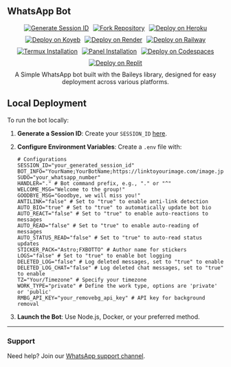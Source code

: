 ## WhatsApp Bot

<div align="center" style="display: flex; justify-content: center; gap: 10px; flex-wrap: wrap;">
  <a href="https://fx-website-one.vercel.app/">
    <img src="https://img.shields.io/badge/FX WEBSITE-000?style=for-the-badge&logo=vercel&logoColor=white" alt="Generate Session ID"/>
  </a>

  <a href="https://github.com/FXastro/fxop-md/fork">
    <img src="https://img.shields.io/badge/FORK REPO-000?style=for-the-badge&logo=github&logoColor=white" alt="Fork Repository"/>
  </a>

  <a href="https://www.heroku.com/deploy?template=https://github.com/FXastro/fxop-md">
    <img src="https://img.shields.io/badge/Deploy on Heroku-430098?style=for-the-badge&logo=heroku&logoColor=white" alt="Deploy on Heroku"/>
  </a>

  <a href="https://app.koyeb.com/services/deploy?type=docker&image=docker.io/fxastro/fxop-md&name=fxop-md-demo">
    <img src="https://img.shields.io/badge/Deploy on Koyeb-0096D6?style=for-the-badge&logo=koyeb&logoColor=white" alt="Deploy on Koyeb"/>
  </a>

  <a href="https://render.com/deploy?repo=https://github.com/FXastro/fxop-md">
    <img src="https://img.shields.io/badge/Deploy on Render-46E3B7?style=for-the-badge&logo=render&logoColor=white" alt="Deploy on Render"/>
  </a>

  <a href="https://railway.app/new/template?template=https://github.com/FXastro/fxop-md">
    <img src="https://img.shields.io/badge/Deploy on Railway-0B0B0B?style=for-the-badge&logo=railway&logoColor=white" alt="Deploy on Railway"/>
  </a>

  <a href="https://github.com/FXastro/fxop-md?tab=readme-ov-file#termux-installation">
    <img src="https://img.shields.io/badge/Termux Setup-00A980?style=for-the-badge&logo=android&logoColor=white" alt="Termux Installation"/>
  </a>

  <a href="https://github.com/FXastro/fxop-md/releases/">
    <img src="https://img.shields.io/badge/Panel-292E49?style=for-the-badge&logo=github&logoColor=white" alt="Panel Installation"/>
  </a>

  <a href="https://github.com/codespaces/new?repo=843557699&ref=master">
    <img src="https://img.shields.io/badge/Codespaces-181717?style=for-the-badge&logo=github&logoColor=white" alt="Deploy on Codespaces"/>
  </a>

  <a href="https://replit.com/~">
    <img src="https://img.shields.io/badge/Deploy on Replit-0E152A?style=for-the-badge&logo=replit&logoColor=white" alt="Deploy on Replit"/>
  </a>
  A Simple WhatsApp bot built with the Baileys library, designed for easy deployment across various platforms.
</div>

## Local Deployment

To run the bot locally:

1. **Generate a Session ID**: Create your `SESSION_ID` [here](https://fx-session.vercel.app/).

2. **Configure Environment Variables**: Create a `.env` file with:

   ```env
   # Configurations
   SESSION_ID="your_generated_session_id"
   BOT_INFO="YourName;YourBotName;https://linktoyourimage.com/image.jpg"
   SUDO="your_whatsapp_number"
   HANDLER="." # Bot command prefix, e.g., "." or "^"
   WELCOME_MSG="Welcome to the group!"
   GOODBYE_MSG="Goodbye, we will miss you!"
   ANTILINK="false" # Set to "true" to enable anti-link detection
   AUTO_BIO="true" # Set to "true" to automatically update bot bio
   AUTO_REACT="false" # Set to "true" to enable auto-reactions to messages
   AUTO_READ="false" # Set to "true" to enable auto-reading of messages
   AUTO_STATUS_READ="false" # Set to "true" to auto-read status updates
   STICKER_PACK="Astro;FXBOTTO" # Author name for stickers
   LOGS="false" # Set to "true" to enable bot logging
   DELETED_LOG="false" # Log deleted messages, set to "true" to enable
   DELETED_LOG_CHAT="false" # Log deleted chat messages, set to "true" to enable
   TZ="Your/Timezone" # Specify your timezone
   WORK_TYPE="private" # Define the work type, options are 'private' or 'public'
   RMBG_API_KEY="your_removebg_api_key" # API key for background removal

   ```

3. **Launch the Bot**: Use Node.js, Docker, or your preferred method.

---

### Support

Need help? Join our [WhatsApp support channel](https://whatsapp.com/channel/0029VambPbJ2f3ERs37HvM2J).
